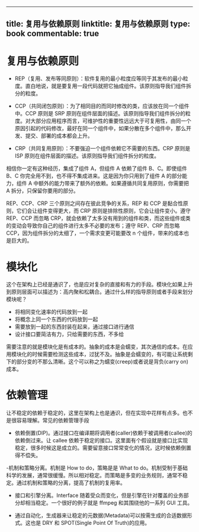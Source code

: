 
---
title: 复用与依赖原则
linktitle: 复用与依赖原则
type: book
commentable: true
---

# 复用与依赖原则

- REP（复用、发布等同原则）：软件复用的最小粒度应等同于其发布的最小粒度。直白地说，就是要复用一段代码就把它抽成组件。该原则指导我们组件拆分的粒度。

- CCP（共同闭包原则）：为了相同目的而同时修改的类，应该放在同一个组件中。CCP 原则是 SRP 原则在组件层面的描述。该原则指导我们组件拆分的粒度。对大部分应用程序而言，可维护性的重要性远远大于可复用性，由同一个原因引起的代码修改，最好在同一个组件中，如果分散在多个组件中，那么开发、提交、部署的成本都会上升。

- CRP（共同复用原则）：不要强迫一个组件依赖它不需要的东西。CRP 原则是 ISP 原则在组件层面的描述。该原则指导我们组件拆分的粒度。

相信你一定有这种经历，集成了组件 A，但组件 A 依赖了组件 B、C。即使组件 B、C 你完全用不到，也不得不集成进来。这是因为你只用到了组件 A 的部分能力，组件 A 中额外的能力带来了额外的依赖。如果遵循共同复用原则，你需要把 A 拆分，只保留你要用的部分。

REP、CCP、CRP 三个原则之间存在彼此竞争的关系，REP 和 CCP 是黏合性原则，它们会让组件变得更大，而 CRP 原则是排除性原则，它会让组件变小。遵守 REP、CCP 而忽略 CRP，就会依赖了太多没有用到的组件和类，而这些组件或类的变动会导致你自己的组件进行太多不必要的发布；遵守 REP、CRP 而忽略 CCP，因为组件拆分的太细了，一个需求变更可能要改 n 个组件，带来的成本也是巨大的。

# 模块化

这个在架构上已经是通识了，也是应对复杂的直接和有力的手段。模块化如果上升到原则层面可以描述为：高内聚和松耦合。通过什么样的指导原则或者手段来划分模块呢？

- 将相同变化速率的代码放到一起
- 将概念上同一个东西的代码放到一起
- 需要放到一起的东西封装在起来，通过接口进行通信
- 设计接口要简洁有力，只给需要的东西，不多给

需要注意的就是模块化是有成本的。抽象的成本是会蠕变，其次通信的成本。在应用模块化的时候需要检测这些成本，过犹不及。抽象是会蠕变的，有可能让系统剩下的部分变的不那么清晰。这个可以称之为蠕变(creep)或者说是背负(carry on)成本。

# 依赖管理

让不稳定的依赖于稳定的，这里在架构上也是通识，但在实现中花样有点多。也不是很容易理解。常见的依赖管理手段

- 依赖倒置(DIP)。通过接口在编译期将调用者(caller)依赖于被调用者(callee)的依赖倒过来。让 callee 依赖于稳定的接口。这里面有个假设就是接口比实现稳定，很多时候这是成立的。需要留意接口常常变化的情况，这时候依赖倒置得不偿失。

-机制和策略分离。机制是 How to do，策略是是 What to do。机制受制于基础科学的发展，通常很缓慢。所以相对稳定。而策略是多变的业务规则，通常不稳定。通过机制和策略的分离，提高了机制的复用率。

- 接口和引擎分离。Interface 随着受众而变化，但是引擎在针对覆盖的业务部分却相当稳定。一个很好的例子就是 ffmpeg 和其围绕他的一系列 GUI 工具。

- 通过自动化，生成器来让稳定的元数据(Metadata)可以按需生成的合适数据形式。这也是 DRY 和 SPOT(Single Point Of Truth)的应用。

    